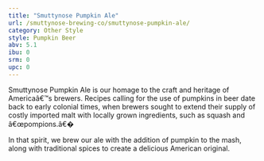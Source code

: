 ```yaml
---
title: "Smuttynose Pumpkin Ale"
url: /smuttynose-brewing-co/smuttynose-pumpkin-ale/
category: Other Style
style: Pumpkin Beer
abv: 5.1
ibu: 0
srm: 0
upc: 0
---
```

Smuttynose Pumpkin Ale is our homage to the craft and heritage of Americaâ€™s brewers. Recipes calling for the use of pumpkins in beer date back to early colonial times, when brewers sought to extend their supply of costly imported malt with locally grown ingredients, such as squash and â€œpompions.â€�

In that spirit, we brew our ale with the addition of pumpkin to the mash, along with traditional spices to create a delicious American original.
